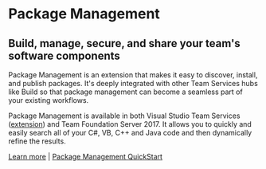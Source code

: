 # Package Management
## Build, manage, secure, and share your team's software components

Package Management is an extension that makes it easy to discover, install, and publish packages. It's deeply integrated with other Team Services hubs like Build so that package management can become a seamless part of your existing workflows.

Package Management is available in both Visual Studio Team Services ([extension](https://marketplace.visualstudio.com/items?itemName=ms.feed)) and Team Foundation Server 2017. It allows you to quickly and easily search all of your C#, VB, C++ and Java code and then dynamically refine the results.

[Learn more](https://www.visualstudio.com/en-us/docs/package/overview) | [Package Management QuickStart](https://www.visualstudio.com/en-us/docs/package/get-started)